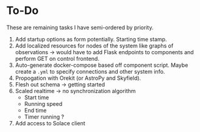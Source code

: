 # To-Do

These are remaining tasks I have semi-ordered by priority.
1. Add startup options as form potentially. Starting time stamp.
2. Add localized resources for nodes of the system like graphs of observations -> would have to add Flask endpoints to components and perform GET on control frontend.
3. Auto-generate docker-compose based off component script. Maybe create a `.yml` to specify connections and other system info.
4. Propogation with Orekit (or AstroPy and Skyfield).
5. Flesh out schema -> getting started
6. Scaled realtime -> no synchronization algorithm
    - Start time
    - Running speed
    - End time
    - Timer running ?
7. Add access to Solace client
